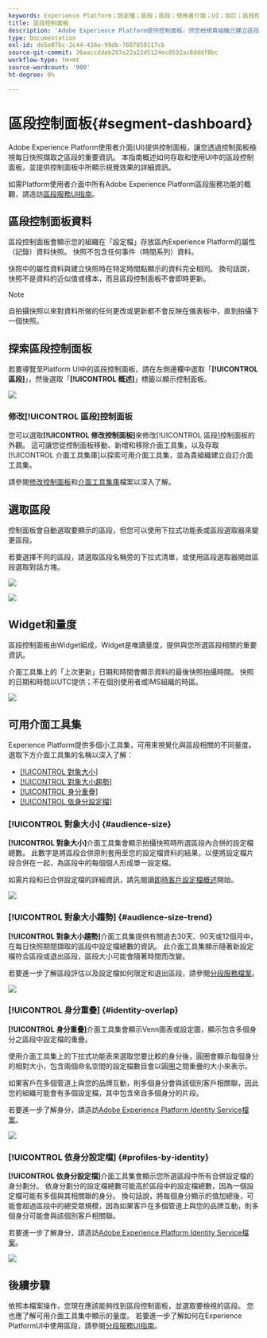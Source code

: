 ```yaml
---
keywords: Experience Platform；設定檔；區段；區段；使用者介面；UI；自訂；區段控制面板；控制面板
title: 區段控制面板
description: 'Adobe Experience Platform提供控制面板，供您檢視貴組織已建立區段的重要資訊。 '
type: Documentation
exl-id: de5e07bc-2c44-416e-99db-7607059117cb
source-git-commit: 36aaccddeb207e22a22d5124ec8592ac8dddf8bc
workflow-type: tm+mt
source-wordcount: '900'
ht-degree: 0%

---
```


# 區段控制面板{#segment-dashboard}

Adobe Experience Platform使用者介面(UI)提供控制面板，讓您透過控制面板檢視每日快照擷取之區段的重要資訊。 本指南概述如何存取和使用UI中的區段控制面板，並提供控制面板中所顯示視覺效果的詳細資訊。

如需Platform使用者介面中所有Adobe Experience Platform區段服務功能的概觀，請造訪[區段服務UI指南](../../segmentation/ui/overview.md)。

## 區段控制面板資料

區段控制面板會顯示您的組織在「設定檔」存放區內Experience Platform的屬性（記錄）資料快照。 快照不包含任何事件（時間系列）資料。

快照中的屬性資料與建立快照時在特定時間點顯示的資料完全相同。 換句話說，快照不是資料的近似值或樣本，而且區段控制面板不會即時更新。

>[!NOTE]
>
>自拍攝快照以來對資料所做的任何更改或更新都不會反映在儀表板中，直到拍攝下一個快照。

## 探索區段控制面板

若要導覽至Platform UI中的區段控制面板，請在左側邊欄中選取「**[!UICONTROL 區段]**」，然後選取「**[!UICONTROL 概述]**」標籤以顯示控制面板。

![](../images/segments/dashboard-overview.png)

### 修改[!UICONTROL 區段]控制面板

您可以選取&#x200B;**[!UICONTROL 修改控制面板]**&#x200B;來修改[!UICONTROL 區段]控制面板的外觀。 這可讓您從控制面板移動、新增和移除介面工具集，以及存取[!UICONTROL 介面工具集庫]以探索可用介面工具集，並為貴組織建立自訂介面工具集。

請參閱[修改控制面板](../modify.md)和[介面工具集庫](../widget-library.md)檔案以深入了解。

## 選取區段

控制面板會自動選取要顯示的區段，但您可以使用下拉式功能表或區段選取器來變更區段。

若要選擇不同的區段，請選取區段名稱旁的下拉式清單，或使用區段選取器開啟區段選取對話方塊。

![](../images/segments/change-segment.png)

![](../images/segments/select-segment-dialog.png)

## Widget和量度

區段控制面板由Widget組成，Widget是唯讀量度，提供與您所選區段相關的重要資訊。

介面工具集上的「上次更新」日期和時間會顯示資料的最後快照拍攝時間。 快照的日期和時間以UTC提供；不在個別使用者或IMS組織的時區。

![](../images/segments/widget-timestamp.png)

## 可用介面工具集

Experience Platform提供多個小工具集，可用來視覺化與區段相關的不同量度。 選取下方介面工具集的名稱以深入了解：

* [[!UICONTROL 對象大小]](#audience-size)
* [[!UICONTROL 對象大小趨勢]](#audience-size-trend)
* [[!UICONTROL 身分重疊]](#identity-overlap)
* [[!UICONTROL 依身分設定檔]](#profiles-by-identity)

### [!UICONTROL 對象大小] {#audience-size}

**[!UICONTROL 對象大小]**&#x200B;介面工具集會顯示拍攝快照時所選區段內合併的設定檔總數。 此數字是將區段合併原則套用至您的設定檔資料的結果，以便將設定檔片段合併在一起，為區段中的每個個人形成單一設定檔。

如需片段和已合併設定檔的詳細資訊，請先閱讀[即時客戶設定檔概述](../../profile/home.md)開始。

![](../images/segments/audience-size.png)

### [!UICONTROL 對象大小趨勢] {#audience-size-trend}

**[!UICONTROL 對象大小趨勢]**&#x200B;介面工具集提供有關過去30天、90天或12個月中，在每日快照期間擷取的區段中設定檔總數的資訊。 此介面工具集顯示隨著新設定檔符合區段或退出區段，區段大小可能會隨著時間而改變。

若要進一步了解區段評估以及設定檔如何限定和退出區段，請參閱[分段服務檔案](../../segmentation/home.md)。

![](../images/segments/audience-size-trend.png)

### [!UICONTROL 身分重疊] {#identity-overlap}

**[!UICONTROL 身分重疊]**&#x200B;介面工具集會顯示Venn圖表或設定圖，顯示包含多個身分之區段中設定檔的重疊。

使用介面工具集上的下拉式功能表來選取您要比較的身分後，圓圈會顯示每個身分的相對大小，包含兩個命名空間的設定檔數目會以圓圈之間重疊的大小來表示。

如果客戶在多個管道上與您的品牌互動，則多個身分會與該個別客戶相關聯，因此您的組織可能會有多個設定檔，其中包含來自多個身分的片段。

若要進一步了解身分，請造訪[Adobe Experience Platform Identity Service檔案](../../identity-service/home.md)。

![](../images/segments/identity-overlap.png)

### [!UICONTROL 依身分設定檔] {#profiles-by-identity}

**[!UICONTROL 依身分設定檔]**&#x200B;介面工具集會顯示您所選區段中所有合併設定檔的身分劃分。 依身分劃分的設定檔總數可能高於區段中的設定檔總數，因為一個設定檔可能有多個與其相關聯的身分。 換句話說，將每個身分顯示的值加總後，可能會超過區段中的總受眾規模，因為如果客戶在多個管道上與您的品牌互動，則多個身分可能會與該個別客戶相關聯。

若要進一步了解身分，請造訪[Adobe Experience Platform Identity Service檔案](../../identity-service/home.md)。

![](../images/segments/profiles-by-identity.png)

## 後續步驟

依照本檔案操作，您現在應該能夠找到區段控制面板，並選取要檢視的區段。 您也應了解可用介面工具集中顯示的量度。 若要進一步了解如何在Experience PlatformUI中使用區段，請參閱[分段服務UI指南](../../segmentation/ui/overview.md)。
